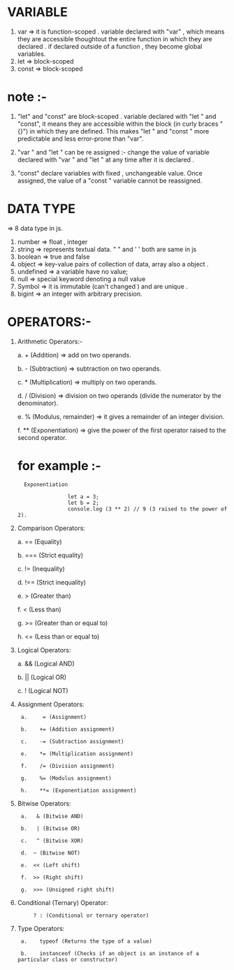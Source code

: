 # VARIABLE 
1. var => it is function-scoped . variable declared with "var" , which means they are accessible thoughtout the entire function in which they are declared . if declared outside of a function , they become global variables.
2. let => block-scoped
3. const => block-scoped

# note :-
1. "let" and "const" are block-scoped . variable declared with "let " and "const", it means they are accessible within the block (in curly braces  "{}") in which they are defined. This makes "let " and "const " more predictable and less error-prone than "var".

2. "var " and "let " can be re assigned :- change  the value of variable declared with "var " and "let " at any time after it is declared .

3. "const" declare variables with fixed , unchangeable value. Once assigned, the value of a "const " variable cannot be reassigned.

# DATA TYPE 
=> 8 data type in js.
1. number => float , integer 
2. string => represents textual data. " " and '  ' both are same in js 
3. boolean => true and false
4. object =>  key-value pairs of collection of data, array also a object .
5. undefined => a variable have no value;
6. null => special keyword denoting a null value
7. Symbol =>  it is immutable (can't changed ) and are unique .
8. bigint => an integer with arbitrary precision.

# OPERATORS:-

1. Arithmetic Operators:-

    a.   + (Addition) => add on two operands.

    b.  - (Subtraction) => subtraction on two operands.

    c.   * (Multiplication) => multiply  on two operands.
    
    d.   / (Division) => division on two operands (divide the numerator by the denominator).
    
    e.   % (Modulus, remainder) =>  it gives a remainder of an integer division. 
    
    f.   ** (Exponentiation) => give the power of the first operator raised to the second operator.
    
    #   for example :- 
    
         Exponentiation 
         
                       let a = 3;
                       let b = 2;
                       console.log (3 ** 2) // 9 (3 raised to the power of 2).

2. Comparison Operators:

   a.     == (Equality)

   b.     === (Strict equality)

   c.     != (Inequality)

   d.     !== (Strict inequality)

   e.     > (Greater than)

   f.     < (Less than)

   g.     >= (Greater than or equal to)

   h.     <= (Less than or equal to)


3. Logical Operators:

      a.      && (Logical AND)

      b.      || (Logical OR)

      c.      ! (Logical NOT)

4. Assignment Operators:

        a.     = (Assignment)

        b.    += (Addition assignment)

        c.    -= (Subtraction assignment)

        e.    *= (Multiplication assignment)

        f.    /= (Division assignment)

        g.    %= (Modulus assignment)

        h.    **= (Exponentiation assignment)

5. Bitwise Operators:

        a.   & (Bitwise AND)

        b.   | (Bitwise OR)

        c.   ^ (Bitwise XOR)

        d.  ~ (Bitwise NOT)

        e.  << (Left shift)

        f.  >> (Right shift)

        g.  >>> (Unsigned right shift)

6. Conditional (Ternary) Operator:

            ? : (Conditional or ternary operator)

7. Type Operators:

        a.    typeof (Returns the type of a value)

        b.    instanceof (Checks if an object is an instance of a particular class or constructor)